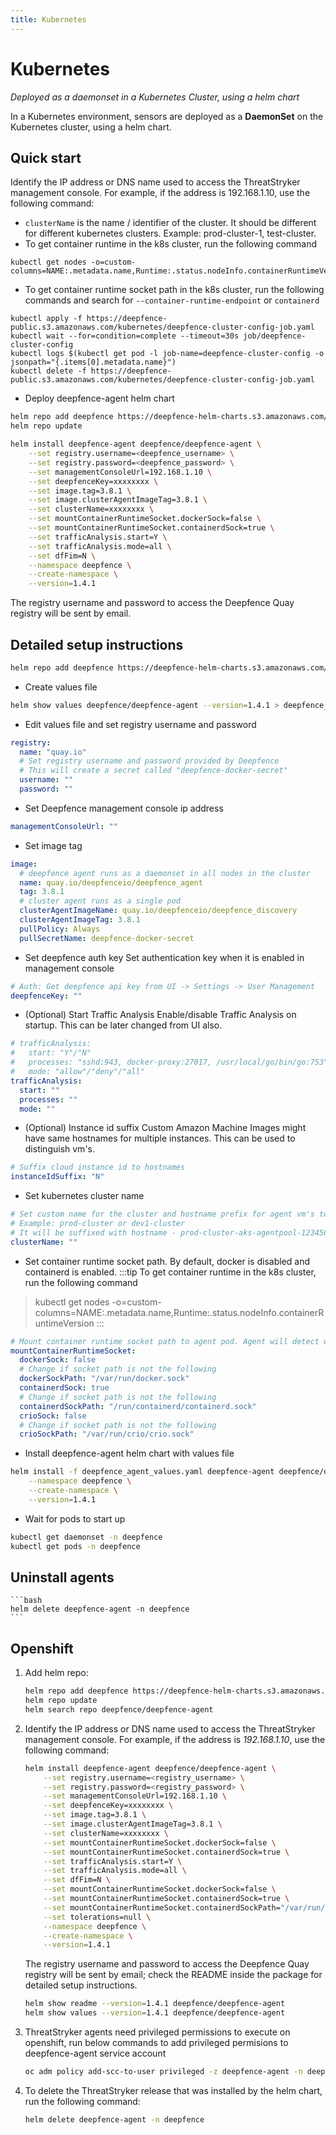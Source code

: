 ```yaml
---
title: Kubernetes
---
```


# Kubernetes

*Deployed as a daemonset in a Kubernetes Cluster, using a helm chart*

In a Kubernetes environment, sensors are deployed as a **DaemonSet** on the Kubernetes cluster, using a helm chart.

## Quick start

Identify the IP address or DNS name used to access the ThreatStryker management console.  For example, if the address is 192.168.1.10, use the following command:

- `clusterName` is the name / identifier of the cluster. It should be different for different kubernetes clusters. Example: prod-cluster-1, test-cluster.
- To get container runtime in the k8s cluster, run the following command
```shell
kubectl get nodes -o=custom-columns=NAME:.metadata.name,Runtime:.status.nodeInfo.containerRuntimeVersion
```
- To get container runtime socket path in the k8s cluster, run the following commands and search for `--container-runtime-endpoint` or `containerd`
```shell
kubectl apply -f https://deepfence-public.s3.amazonaws.com/kubernetes/deepfence-cluster-config-job.yaml
kubectl wait --for=condition=complete --timeout=30s job/deepfence-cluster-config
kubectl logs $(kubectl get pod -l job-name=deepfence-cluster-config -o jsonpath="{.items[0].metadata.name}")
kubectl delete -f https://deepfence-public.s3.amazonaws.com/kubernetes/deepfence-cluster-config-job.yaml
```
- Deploy deepfence-agent helm chart
```bash
helm repo add deepfence https://deepfence-helm-charts.s3.amazonaws.com/enterprise
helm repo update

helm install deepfence-agent deepfence/deepfence-agent \
    --set registry.username=<deepfence_username> \
    --set registry.password=<deepfence_password> \
    --set managementConsoleUrl=192.168.1.10 \
    --set deepfenceKey=xxxxxxxx \
    --set image.tag=3.8.1 \
    --set image.clusterAgentImageTag=3.8.1 \
    --set clusterName=xxxxxxxx \
    --set mountContainerRuntimeSocket.dockerSock=false \
    --set mountContainerRuntimeSocket.containerdSock=true \
    --set trafficAnalysis.start=Y \
    --set trafficAnalysis.mode=all \
    --set dfFim=N \
    --namespace deepfence \
    --create-namespace \
    --version=1.4.1
```
The registry username and password to access the Deepfence Quay registry will be sent by email.

## Detailed setup instructions

```bash
helm repo add deepfence https://deepfence-helm-charts.s3.amazonaws.com/enterprise
```

- Create values file
```bash
helm show values deepfence/deepfence-agent --version=1.4.1 > deepfence_agent_values.yaml
```
- Edit values file and set registry username and password
```yaml
registry:
  name: "quay.io"
  # Set registry username and password provided by Deepfence
  # This will create a secret called "deepfence-docker-secret"
  username: ""
  password: ""
```
- Set Deepfence management console ip address
```yaml
managementConsoleUrl: ""
```
- Set image tag
```yaml
image:
  # deepfence agent runs as a daemonset in all nodes in the cluster
  name: quay.io/deepfenceio/deepfence_agent
  tag: 3.8.1
  # cluster agent runs as a single pod
  clusterAgentImageName: quay.io/deepfenceio/deepfence_discovery
  clusterAgentImageTag: 3.8.1
  pullPolicy: Always
  pullSecretName: deepfence-docker-secret
```
- Set deepfence auth key
  Set authentication key when it is enabled in management console
```yaml
# Auth: Get deepfence api key from UI -> Settings -> User Management
deepfenceKey: ""
```
- (Optional) Start Traffic Analysis
  Enable/disable Traffic Analysis on startup. This can be later changed from UI also.
```yaml
# trafficAnalysis:
#   start: "Y"/"N"
#   processes: "sshd:943, docker-proxy:27017, /usr/local/go/bin/go:753"
#   mode: "allow"/"deny"/"all"
trafficAnalysis:
  start: ""
  processes: ""
  mode: ""
```
- (Optional) Instance id suffix
  Custom Amazon Machine Images might have same hostnames for multiple instances. This can be used to distinguish vm's.
```yaml
# Suffix cloud instance id to hostnames
instanceIdSuffix: "N"
```
- Set kubernetes cluster name
```yaml
# Set custom name for the cluster and hostname prefix for agent vm's to easily identify in Deepfence UI.
# Example: prod-cluster or dev1-cluster
# It will be suffixed with hostname - prod-cluster-aks-agentpool-123456-vmss000001
clusterName: ""
```
- Set container runtime socket path. By default, docker is disabled and containerd is enabled.
:::tip
To get container runtime in the k8s cluster, run the following command
> kubectl get nodes -o=custom-columns=NAME:.metadata.name,Runtime:.status.nodeInfo.containerRuntimeVersion
:::
```yaml
# Mount container runtime socket path to agent pod. Agent will detect which runtime it is using these files.
mountContainerRuntimeSocket:
  dockerSock: false
  # Change if socket path is not the following
  dockerSockPath: "/var/run/docker.sock"
  containerdSock: true
  # Change if socket path is not the following
  containerdSockPath: "/run/containerd/containerd.sock"
  crioSock: false
  # Change if socket path is not the following
  crioSockPath: "/var/run/crio/crio.sock"
```
- Install deepfence-agent helm chart with values file
```bash
helm install -f deepfence_agent_values.yaml deepfence-agent deepfence/deepfence-agent \
    --namespace deepfence \
    --create-namespace \
    --version=1.4.1
```
- Wait for pods to start up
```bash
kubectl get daemonset -n deepfence
kubectl get pods -n deepfence
```

## Uninstall agents 

	```bash
	helm delete deepfence-agent -n deepfence
	```

## Openshift

1.  Add helm repo:

	```bash
	helm repo add deepfence https://deepfence-helm-charts.s3.amazonaws.com/enterprise
	helm repo update
	helm search repo deepfence/deepfence-agent
	```

2.  Identify the IP address or DNS name used to access the ThreatStryker management console.  For example, if the address is *192.168.1.10*, use the following command:

	```bash
	helm install deepfence-agent deepfence/deepfence-agent \
		--set registry.username=<registry_username> \
		--set registry.password=<registry_password> \
		--set managementConsoleUrl=192.168.1.10 \
		--set deepfenceKey=xxxxxxxx \
		--set image.tag=3.8.1 \
		--set image.clusterAgentImageTag=3.8.1 \
		--set clusterName=xxxxxxxx \
		--set mountContainerRuntimeSocket.dockerSock=false \
		--set mountContainerRuntimeSocket.containerdSock=true \
		--set trafficAnalysis.start=Y \
		--set trafficAnalysis.mode=all \
		--set dfFim=N \
		--set mountContainerRuntimeSocket.dockerSock=false \
		--set mountContainerRuntimeSocket.containerdSock=true \
		--set mountContainerRuntimeSocket.containerdSockPath="/var/run/crio/crio.sock" \
		--set tolerations=null \
		--namespace deepfence \
		--create-namespace \
        --version=1.4.1
	```

    The registry username and password to access the Deepfence Quay registry will be sent by email; check the README inside the package for detailed setup instructions.

	```bash
	helm show readme --version=1.4.1 deepfence/deepfence-agent
	helm show values --version=1.4.1 deepfence/deepfence-agent
	```

3. ThreatStryker agents need privileged permissions to execute on openshift, run below commands to add privileged permisions to deepfence-agent service account

   ```bash 
   oc adm policy add-scc-to-user privileged -z deepfence-agent -n deepfence
   ```

3.  To delete the ThreatStryker release that was installed by the helm chart, run the following command:

	```bash
	helm delete deepfence-agent -n deepfence
	```